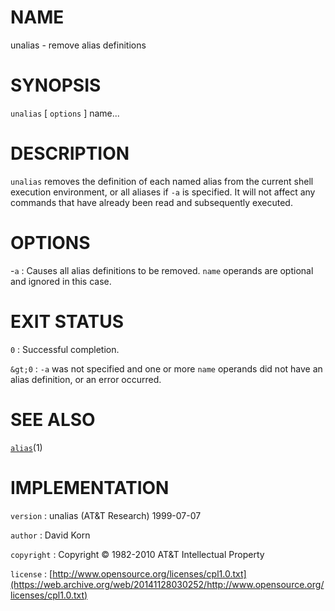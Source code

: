 # NAME

unalias - remove alias definitions

# SYNOPSIS

`unalias` \[ `options` \] name...

# DESCRIPTION

`unalias` removes the definition of each named alias from the current
shell execution environment, or all aliases if `-a` is specified. It
will not affect any commands that have already been read and
subsequently executed.

# OPTIONS

-`a`
: Causes all alias definitions to be removed. `name` operands are
    optional and ignored in this case.

# EXIT STATUS

`0`
: Successful completion.

`&gt;0`
: `-a` was not specified and one or more `name` operands did not
    have an alias definition, or an error occurred.

# SEE ALSO

[`alias`](/web/20141128030252/http://www2.research.att.com/~astopen/man/man1/alias.html)(1)

# IMPLEMENTATION

`version`
: unalias (AT&T Research) 1999-07-07

`author`
: David Korn

`copyright`
: Copyright © 1982-2010 AT&T Intellectual Property

`license`
: [http://www.opensource.org/licenses/cpl1.0.txt](https://web.archive.org/web/20141128030252/http://www.opensource.org/licenses/cpl1.0.txt)


